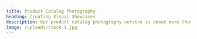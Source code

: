 ```yaml
---
title: Product Catalog Photography
heading: Creating Visual Showcases
description: Our product catalog photography service is about more than just taking pictures; it's about creating visual showcases that turn your products into works of art. We understand that each image in your catalog is a story in itself, a promise to your customers of what they can expect. That's why we approach product photography with an artist's eye and a marketer's strategy. Our team of skilled photographers and art directors meticulously capture your products, whether you need clean, elegant product shots or dynamic imagery, we're here to create visual showcases that captivates and sells.
image: /uploads/stock-1.jpg
---
```

